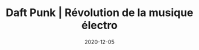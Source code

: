 ---
type: "card"
title: "Daft Punk | Révolution de la musique électro"
date: "2020-12-05"
title1: "La rencontre"
img1: "/img/testdaft.png"
card1: "Thomas et Guy-Manuel se sont rencontrés au lycée Carnot à Paris et devenus rapidement de très proches amis. Ayant les mêmes gouts pour la musique et le cinéma, ils forment à 17 ans leur premier groupe dont le nom était un hommage à une chanson du groupe de pop-rock « The Beach Boys » Darlin’. Selon nos recherches, le premier but de cette première collaboration était de gagner une popularité auprès des demoiselles. « On avait 17 ans et on voulait avoir un groupe de rock comme tout le monde, c’est comme ça que Darlin’ est arrivé » déclare Thomas dans une radio aux USA. Ce même groupe leur vaudra quelques années plus tard le nom Daft Punk que nous connaissons tous."
title2: "Changement de Cap"
img2: "/img/daftpunk2.png"
card2: "Alors que tout semblait bien partir pour le jeune groupe, l’un des premiers morceaux a provoqué un virage important de leur carrière. « Les deux morceaux de Darlin’ sont un punk débile nommé Cindy So Loud, ceci est le titre et les seules paroles » critique avancée par Dave JENNINS journaliste au magazine Melody Maker. Daniel DAUXERRE manager de Dalrin’ déclare que cette critique a provoqué un temps d’arrêt pour le groupe. Cette critique a même changé l’optimisme des jeunes envers leur musique. Daniel déclare dans une interview « J’ai dû attendre 6 à 7 mois pour avoir deux morceaux, pas par fénéantise mais parce qu’ils ne voulaient pas aller là, une manière polie de dire on est en train de penser à autre chose »"
title3: "Casques pour se cacher ?"
img3: "/img/daftpunk4.png"
card3: "Oui mais pas que ... « Nous nous intéressons à la frontière entre la fiction et la réalité, en créant ces personnages fictifs qui existent dans la vraie vie » déclare Thomas dans une interview. En s’intéressant à leurs uniformes, on s’aperçoit que les casques ne sont finalement qu’un complément pour la forme du robot. En effet Thomas et Guy-Manuel sont avant tout fascinés par la technologie et en particulier les robots, ils essayent à travers leur musique et aussi leur long métrage de mettre en avant la place de la technologie dans la vie de nos sociétés. Thomas cite « La technologie possède un caractère à la fois séduisant et effrayant. Le robot est pareil : il peut être cool comme terrifiant. On est stimulés par ce paradoxe. »"
title4: "Au-delà"
img4: "/img/daftpunk3.png"
card4: "3 concepts résument les secrets du succès des Daft Punk : Maitrise, Contrôle, Essay.
Maitrise : Thomas est décrit comme un géni de la machine, il consulte les manuels d’instructions des instruments chaque mois.
Contrôle : Les contrats signés entre Daft Punk et les maisons de disque ont toujours fait l’objet d’une analyse approfondie. Daft Punk contrôlaient leur image, leur musique, ainsi que la distribution de leurs albums.
Essay : Daft Punk n’est pas seulement un groupe de musique, mais ils ont essayé d’autres branches artistiques comme le cinéma, les films d’animation, et bien d’autres."
---